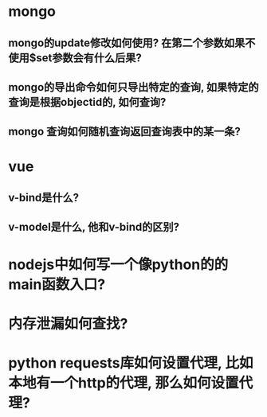 


# mongo
## mongo的update修改如何使用? 在第二个参数如果不使用$set参数会有什么后果?
## mongo的导出命令如何只导出特定的查询, 如果特定的查询是根据objectid的, 如何查询?
## mongo 查询如何随机查询返回查询表中的某一条?




# vue
## v-bind是什么?
## v-model是什么, 他和v-bind的区别?



# nodejs中如何写一个像python的的main函数入口?

# 内存泄漏如何查找?


# python requests库如何设置代理, 比如本地有一个http的代理, 那么如何设置代理?